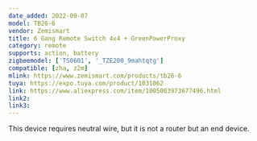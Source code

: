 ```yaml
---
date_added: 2022-09-07
model: TB26-6
vendor: Zemismart
title: 6 Gang Remote Switch 4x4 + GreenPowerProxy
category: remote
supports: action, battery
zigbeemodel: ['TS0601', '_TZE200_9mahtqtg']
compatible: [zha, z2m]
mlink: https://www.zemismart.com/products/tb26-6
tuya: https://expo.tuya.com/product/1031062
link: https://www.aliexpress.com/item/1005003973677496.html
link2: 
link3: 
---
```


This device requires neutral wire, but it is not a router but an end device.
